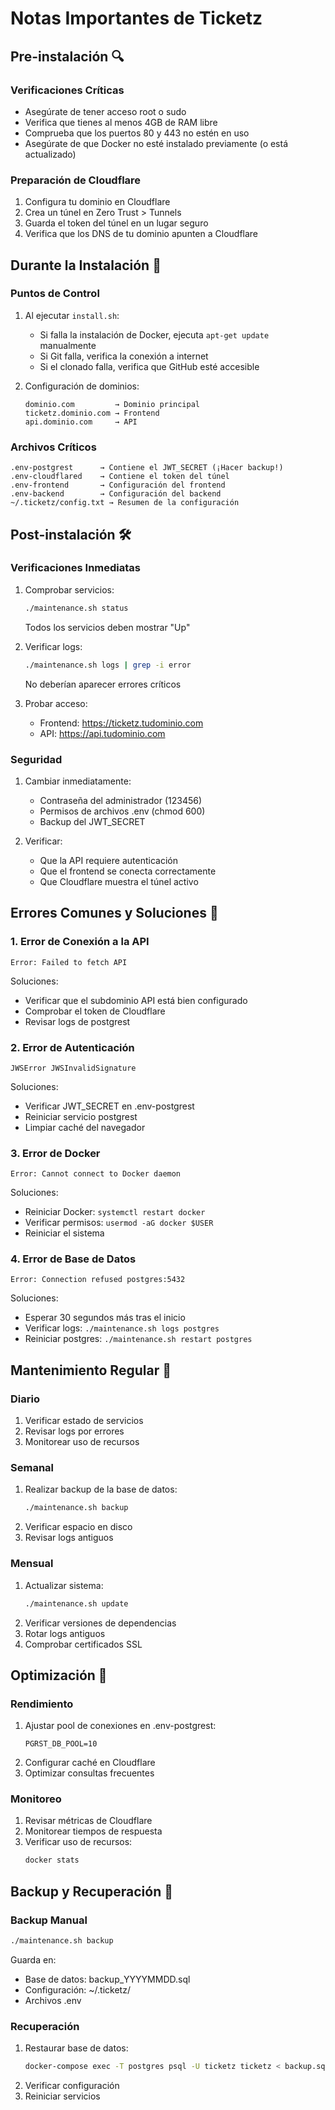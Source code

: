 # Notas Importantes de Ticketz

## Pre-instalación 🔍

### Verificaciones Críticas
- Asegúrate de tener acceso root o sudo
- Verifica que tienes al menos 4GB de RAM libre
- Comprueba que los puertos 80 y 443 no estén en uso
- Asegúrate de que Docker no esté instalado previamente (o está actualizado)

### Preparación de Cloudflare
1. Configura tu dominio en Cloudflare
2. Crea un túnel en Zero Trust > Tunnels
3. Guarda el token del túnel en un lugar seguro
4. Verifica que los DNS de tu dominio apunten a Cloudflare

## Durante la Instalación 🚀

### Puntos de Control
1. Al ejecutar `install.sh`:
   - Si falla la instalación de Docker, ejecuta `apt-get update` manualmente
   - Si Git falla, verifica la conexión a internet
   - Si el clonado falla, verifica que GitHub esté accesible

2. Configuración de dominios:
   ```
   dominio.com         → Dominio principal
   ticketz.dominio.com → Frontend
   api.dominio.com     → API
   ```

### Archivos Críticos
```
.env-postgrest      → Contiene el JWT_SECRET (¡Hacer backup!)
.env-cloudflared    → Contiene el token del túnel
.env-frontend       → Configuración del frontend
.env-backend        → Configuración del backend
~/.ticketz/config.txt → Resumen de la configuración
```

## Post-instalación 🛠️

### Verificaciones Inmediatas
1. Comprobar servicios:
   ```bash
   ./maintenance.sh status
   ```
   Todos los servicios deben mostrar "Up"

2. Verificar logs:
   ```bash
   ./maintenance.sh logs | grep -i error
   ```
   No deberían aparecer errores críticos

3. Probar acceso:
   - Frontend: https://ticketz.tudominio.com
   - API: https://api.tudominio.com

### Seguridad
1. Cambiar inmediatamente:
   - Contraseña del administrador (123456)
   - Permisos de archivos .env (chmod 600)
   - Backup del JWT_SECRET

2. Verificar:
   - Que la API requiere autenticación
   - Que el frontend se conecta correctamente
   - Que Cloudflare muestra el túnel activo

## Errores Comunes y Soluciones 🔧

### 1. Error de Conexión a la API
```
Error: Failed to fetch API
```
Soluciones:
- Verificar que el subdominio API está bien configurado
- Comprobar el token de Cloudflare
- Revisar logs de postgrest

### 2. Error de Autenticación
```
JWSError JWSInvalidSignature
```
Soluciones:
- Verificar JWT_SECRET en .env-postgrest
- Reiniciar servicio postgrest
- Limpiar caché del navegador

### 3. Error de Docker
```
Error: Cannot connect to Docker daemon
```
Soluciones:
- Reiniciar Docker: `systemctl restart docker`
- Verificar permisos: `usermod -aG docker $USER`
- Reiniciar el sistema

### 4. Error de Base de Datos
```
Error: Connection refused postgres:5432
```
Soluciones:
- Esperar 30 segundos más tras el inicio
- Verificar logs: `./maintenance.sh logs postgres`
- Reiniciar postgres: `./maintenance.sh restart postgres`

## Mantenimiento Regular 🔄

### Diario
1. Verificar estado de servicios
2. Revisar logs por errores
3. Monitorear uso de recursos

### Semanal
1. Realizar backup de la base de datos:
   ```bash
   ./maintenance.sh backup
   ```
2. Verificar espacio en disco
3. Revisar logs antiguos

### Mensual
1. Actualizar sistema:
   ```bash
   ./maintenance.sh update
   ```
2. Verificar versiones de dependencias
3. Rotar logs antiguos
4. Comprobar certificados SSL

## Optimización 🚀

### Rendimiento
1. Ajustar pool de conexiones en .env-postgrest:
   ```
   PGRST_DB_POOL=10
   ```
2. Configurar caché en Cloudflare
3. Optimizar consultas frecuentes

### Monitoreo
1. Revisar métricas de Cloudflare
2. Monitorear tiempos de respuesta
3. Verificar uso de recursos:
   ```bash
   docker stats
   ```

## Backup y Recuperación 💾

### Backup Manual
```bash
./maintenance.sh backup
```
Guarda en:
- Base de datos: backup_YYYYMMDD.sql
- Configuración: ~/.ticketz/
- Archivos .env

### Recuperación
1. Restaurar base de datos:
   ```bash
   docker-compose exec -T postgres psql -U ticketz ticketz < backup.sql
   ```
2. Verificar configuración
3. Reiniciar servicios 
